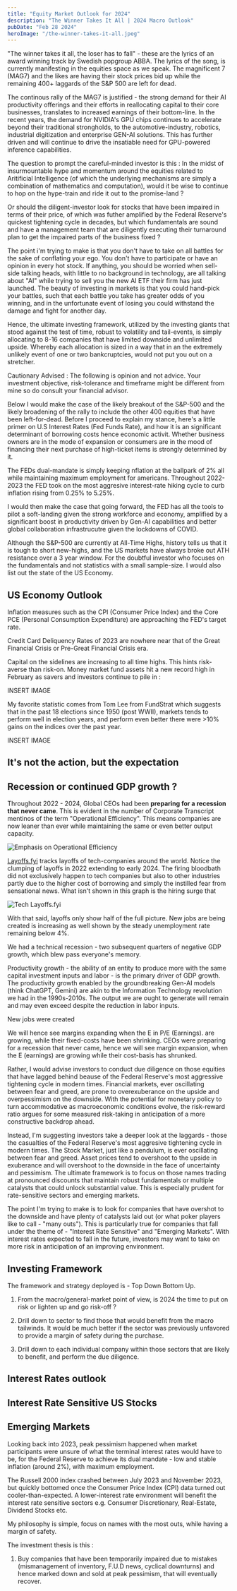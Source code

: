 ```yaml
---
title: "Equity Market Outlook for 2024"
description: "The Winner Takes It All | 2024 Macro Outlook"
pubDate: "Feb 28 2024"
heroImage: "/the-winner-takes-it-all.jpeg"
---
```


"The winner takes it all, the loser has to fall" - these are the lyrics of an award winning track by Swedish popgroup ABBA. The lyrics of the song, is currently manifesting in the equities space as we speak. The magnificent 7 (MAG7) and the likes are having their stock prices bid up while the remaining 400+ laggards of the S&P 500 are left for dead.

The continous rally of the MAG7 is justified - the strong demand for their AI productivity offerings and their efforts in reallocating capital to their core businesses, translates to increased earnings of their bottom-line. In the recent years, the demand for NVIDIA's GPU chips continues to accelerate beyond their traditional strongholds, to the automotive-industry, robotics, industrial digitization and enterprise GEN-AI solutions. This has further driven and will continue to drive the insatiable need for GPU-powered inference capabilities. 

The question to prompt the careful-minded investor is this : In the midst of insurmountable hype and momentum around the equities related to Aritificial Intelligence (of which the underlying mechanisms are simply a combination of mathematics and computation), would it be wise to continue to hop on the hype-train and ride it out to the promise-land ?


Or should the diligent-investor look for stocks that have been impaired in terms of their price, of which was futher amplified by the Federal Reserve's quickest tightening cycle in decades, but which fundamentals are sound and have a management team that are diligently executing their turnaround plan to get the impaired parts of the business fixed ? 

The point i'm trying to make is that you don't have to take on all battles for the sake of conflating your ego. You don't have to participate or have an opinion in every hot stock. If anything, you should be worried when sell-side talking heads, with little to no background in technology, are all talking about "AI" while trying to sell you the new AI ETF their firm has just launched. The beauty of investing in markets is that you could hand-pick your battles, such that each battle you take has greater odds of you winning, and in the unfortunate event of losing you could withstand the damage and fight for another day.

Hence, the ultimate investing framework, utilized by the investing giants that stood against the test of time, robust to volatility and tail-events, is simply allocating to 8-16 companies that have limited downside and unlimited upside. Whereby each allocation is sized in a way that in an the extremely unlikely event of one or two bankcruptcies, would not put you out on a stretcher. 


Cautionary Advised : 
The following is opinion and not advice. Your investment objective, risk-tolerance and timeframe might be different from mine so do consult your financial advisor.

Below I would make the case of the likely breakout of the S&P-500 and the likely broadening of the rally to include the other 400 equities that have been left-for-dead. Before I proceed to explain my stance, here's a little primer on U.S Interest Rates (Fed Funds Rate), and how it is an significant determinant of borrowing costs hence economic activit. Whether business owners are in the mode of expansion or consumers are in the mood of financing their next purchase of high-ticket items is strongly determined by it. 

The FEDs dual-mandate is simply keeping nflation at the ballpark of 2% all while maintaining maximum employment for americans. Throughout 2022-2023 the FED took on the most aggresive interest-rate hiking cycle to curb inflation rising from 0.25% to 5.25%. 

I would then make the case that going forward, the FED has all the tools to pilot a soft-landing given the strong workforce and economy, amplified by a significant boost in productivity driven by Gen-AI capabilities and better global collaboration infrastrucutre given the lockdowns of COVID.

Although the S&P-500 are currently at All-Time Highs, history tells us that it is tough to short new-highs, and the US markets have always broke out ATH resistance over a 3 year window. For the doubtful investor who focuses on the fundamentals and not statistics with a small sample-size. I would also list out the state of the US Economy.

## US Economy Outlook

Inflation measures such as the CPI (Consumer Price Index) and the Core PCE (Personal Consumption Expenditure) are approaching the FED's target rate.

Credit Card Deliquency Rates of 2023 are nowhere near that of the Great Financial Crisis or Pre-Great Financial Crisis era.

Capital on the sidelines are increasing to all time highs. This hints risk-averse than risk-on. Money market fund assets hit a new record high in February as savers and investors continue to pile in :

INSERT IMAGE

My favorite statistic comes from Tom Lee from FundStrat which suggests that in the past 18 elections since 1950 (post WWII), markets tends to perform well in election years, and perform even better there were >10% gains on the indices over the past year.

INSERT IMAGE




## It's not the action, but the expectation


## Recession or continued GDP growth ?

Throughout 2022 - 2024, Global CEOs had been **preparing for a recession that never came**. This is evident in the number of Corporate Transcript mentinos of the term "Operational Efficiency". This means companies are now leaner than ever while maintaining the same or even better output capacity.

![Emphasis on Operational Efficiency](../../../public/cost-cutting.png)

[Layoffs.fyi](https://layoffs.fyi/) tracks layoffs of tech-companies around the world. Notice the clumping of layoffs in 2022 extending to early 2024. The firing bloodbath did not exclusively happen to tech companies but also to other industries partly due to the higher cost of borrowing and simply the instilled fear from sensational news. What isn't shown in this graph is the hiring surge that

![Tech Layoffs.fyi](../../../public/tech-layoffs.png)

With that said, layoffs only show half of the full picture. New jobs are being created is increasing as well shown by the steady unemployment rate remaining below 4%.

We had a technical recession - two subsequent quarters of negative GDP growth, which blew pass everyone's memory.

Productivity growth - the ability of an entity to produce more with the same capital investment inputs and labor - is the primary driver of GDP growth. The productivity growth enabled by the groundbreaking Gen-AI models (think ChatGPT, Gemini) are akin to the Information Technology revolution we had in the 1990s-2010s. The output we are ought to generate will remain and may even exceed despite the reduction in labor inputs.

New jobs were created

We will hence see margins expanding when the E in P/E (Earnings).
are growing, while their fixed-costs have been shrinking.
CEOs were preparing for a recession that never came, hence we will see margin expansion, when the E (earnings) are growing while their cost-basis has shrunked.

Rather, I would advise investors to conduct due diligence on those equities that have lagged behind beause of the Federal Reserve's most aggressive tightening cycle in modern times. Financial markets, ever oscillating between fear and greed, are prone to overexuberance on the upside and overpessimism on the downside. With the potential for monetary policy to turn accommodative as macroeconomic conditions evolve, the risk-reward ratio argues for some measured risk-taking in anticipation of a more constructive backdrop ahead.

Instead, I'm suggesting investors take a deeper look at the laggards - those the casualties of the Federal Reserve's most aggresive tightening cycle in modern times. The Stock Market, just like a pendulum, is ever oscillating between fear and greed. Asset prices tend to overshoot to the upside in exuberance and will overshoot to the downside in the face of uncertainty and pessimism. The ultimate framework is to focus on those names trading at pronounced discounts that maintain robust fundamentals or multiple catalysts that could unlock substantial value. This is especially prudent for rate-sensitive sectors and emerging markets.

The point I'm trying to make is to look for companies that have overshot to the downside and have plenty of catalysts laid out (or what poker players like to call - "many outs"). This is particularly true for companies that fall under the theme of - "Interest Rate Sensitive" and "Emerging Markets". With interest rates expected to fall in the future, investors may want to take on more risk in anticipation of an improving environment.

## Investing Framework

The framework and strategy deployed is - Top Down Bottom Up.

1. From the macro/general-market point of view, is 2024 the time to put on risk or lighten up and go risk-off ?

2. Drill down to sector to find those that would benefit from the macro tailwinds. It would be much better if the sector was previously unfavored to provide a margin of safety during the purchase.

3. Drill down to each individual company within those sectors that are likely to benefit, and perform the due diligence.


## Interest Rates outlook

## Interest Rate Sensitive US Stocks

## Emerging Markets

Looking back into 2023, peak pessimism happened when market participants were unsure of what the terminal interest rates would have to be, for the Federal Reserve to achieve its dual mandate - low and stable inflation (around 2%), with maximum employment.

The Russell 2000 index crashed between July 2023 and November 2023, but quickly bottomed once the Consumer Price Index (CPI) data turned out cooler-than-expected. A lower-interest rate environment will benefit the interest rate sensitive sectors e.g. Consumer Discretionary, Real-Estate, Dividend Stocks etc.

My philosophy is simple, focus on names with the most outs, while having a margin of safety.



The investment thesis is this : 
1) Buy companies that have been temporarily impaired due to mistakes (mismanagement of inventory, F.U.D news, cyclical downturns) and hence marked down and sold at peak pessimism, that will eventually recover.
